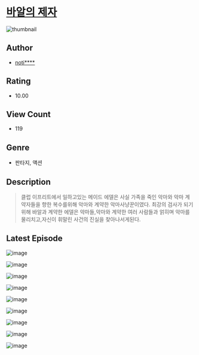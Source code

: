# [바알의 제자](https://comic.naver.com/challenge/list?titleId=810010)
![thumbnail](https://image-comic.pstatic.net/user_contents_data/challenge_comic/2023/05/23/287899/upload_7075265186472473189_480x623.jpeg)

## Author
- [noti****](https://comic.naver.com/artistTitle?id=287899)

## Rating
- 10.00

## View Count
- 119

## Genre
- 판타지, 액션

## Description
> 클럽 이프리트에서 일하고있는 메이드 에델은 사실 가족을 죽인 악마와 악마 계약자들을 향한 복수를위해 악마와 계약한 악마사냥꾼이였다. 최강의 검사가 되기위해 바알과 계약한 에델은 악마들,악마와 계약한 여러 사람들과 얽히며 악마를 물리치고,자신이 휘말린 사건의 진실을 찾아나서게된다.


## Latest Episode
![image](https://image-comic.pstatic.net/user_contents_data/challenge_comic/2023/05/23/287899/upload_3978993377561620578.jpeg)

![image](https://image-comic.pstatic.net/user_contents_data/challenge_comic/2023/05/23/287899/upload_3775477976543933541.jpeg)

![image](https://image-comic.pstatic.net/user_contents_data/challenge_comic/2023/05/23/287899/upload_4122539022895821155.jpeg)

![image](https://image-comic.pstatic.net/user_contents_data/challenge_comic/2023/05/23/287899/upload_7363441690849588577.jpeg)

![image](https://image-comic.pstatic.net/user_contents_data/challenge_comic/2023/05/23/287899/upload_3558232254979520049.jpeg)

![image](https://image-comic.pstatic.net/user_contents_data/challenge_comic/2023/05/23/287899/upload_4062640915953562213.jpeg)

![image](https://image-comic.pstatic.net/user_contents_data/challenge_comic/2023/05/23/287899/upload_3545852857938175024.jpeg)

![image](https://image-comic.pstatic.net/user_contents_data/challenge_comic/2023/05/23/287899/upload_4051047655971894881.jpeg)

![image](https://image-comic.pstatic.net/user_contents_data/challenge_comic/2023/05/23/287899/upload_4051047463484077412.jpeg)
